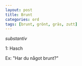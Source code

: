 ```yaml
---
layout: post
title: Brunt
categories: ord
tags: [brunt, grönt, gräs, zutt]
---
```


*substantiv*

1: Hasch

Ex: "Har du något brunt?"
